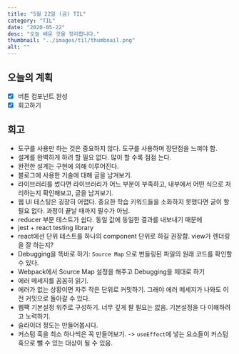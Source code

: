 ```yaml
---
title: "5월 22일 (금) TIL"
category: "TIL"
date: "2020-05-22"
desc: "오늘 배운 것을 정리합니다."
thumbnail: "../images/til/thumbnail.png"
alt: ""
---
```


## 오늘의 계획

- [x] 버튼 컴포넌트 완성
- [x] 회고하기

## 회고

- 도구를 사용만 하는 것은 중요하지 않다. 도구를 사용하며 장단점을 느껴야 함.
- 설계를 완벽하게 하려 할 필요 없다. 많이 할 수록 점점 는다.
- 완전한 설계는 구현에 의해 이루어진다.
- 블로그에 사용한 기술에 대해 글을 남겨보기.
- 라이브러리를 썼다면 라이브러리가 어느 부분이 부족하고, 내부에서 어떤 식으로 처리하는지 확인해보고, 글을 남겨보기.
- 웹 UI 테스팅은 굉장히 어렵다. 중요한 학습 키워드들을 소화하지 못했다면 굳이 할 필요 없다. 과정이 끝날 때까지 필수가 아님.
- reducer 부분 테스트가 쉽다. 동일 값에 동일한 결과를 내보내기 때문에
- jest + react testing library
- react에선 단위 테스트를 하나의 component 단위로 하길 권장함. view가 렌더링을 잘 하는지?
- Debugging을 똑바로 하기: `Source Map` 으로 번들링된 파일의 원래 코드를 확인할 수 있다.
- Webpack에서 Source Map 설정을 해주고 Debugging을 제대로 하기
- 에러 메세지를 꼼꼼히 읽기.
- 에러가 없는 상황이면 자주 작은 단위로 커밋하기. 그래야 에러 메세지가 나와도 이전 커밋으로 돌아갈 수 있다.
- 웹팩 기본설정 위주로 구성하기. 너무 깊게 팔 필요는 없음. 기본설정을 다 이해하려고 노력하기.
- 슬라이더 정도는 만들어봅시다.
- 커스텀 훅을 최소 하나씩은 꼭 만들어보기. -> `useEffect`에 넣는 요소들이 커스텀 훅으로 뺄 수 있는 대상이 될 수 있음.
